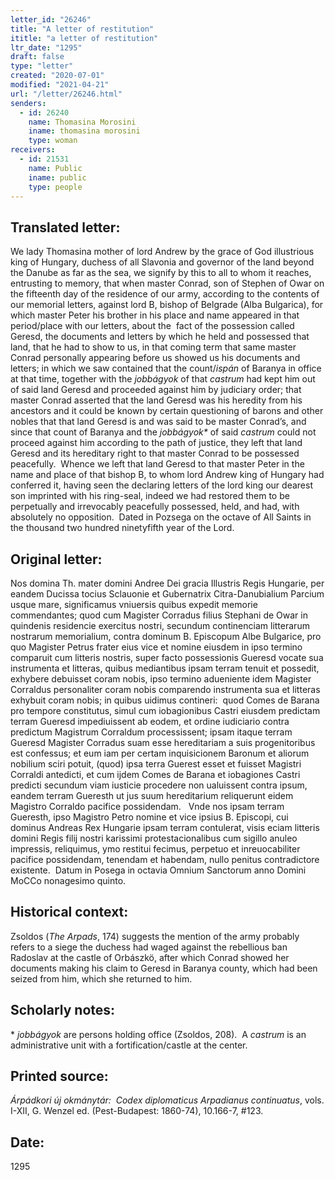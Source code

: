 ```yaml
---
letter_id: "26246"
title: "A letter of restitution"
ititle: "a letter of restitution"
ltr_date: "1295"
draft: false
type: "letter"
created: "2020-07-01"
modified: "2021-04-21"
url: "/letter/26246.html"
senders:
  - id: 26240
    name: Thomasina Morosini
    iname: thomasina morosini
    type: woman
receivers:
  - id: 21531
    name: Public
    iname: public
    type: people
---
```

<h2> Translated letter:</h2><p>We lady Thomasina mother of lord Andrew by the grace of God illustrious king of Hungary, duchess of all Slavonia and governor of the land beyond the Danube as far as the sea, we signify by this to all to whom it reaches, entrusting to memory, that when master Conrad, son of Stephen of Owar on the fifteenth day of the residence of our army, according to the contents of our memorial letters, against lord B, bishop of Belgrade (Alba Bulgarica), for which master Peter his brother in his place and name appeared in that period/place with our letters, about the&nbsp; fact of the possession called Geresd, the documents and letters by which he held and possessed that land, that he had to show to us, in that coming term that same master Conrad personally appearing before us showed us his documents and letters; in which we saw contained that the count/<i>ispán</i> of Baranya in office at that time, together with the <i>jobbágyok</i> of that <em>castrum</em> had kept him out of said land Geresd and proceeded against him by judiciary order; that master Conrad asserted that the land Geresd was his heredity from his ancestors and it could be known by certain questioning of barons and other nobles that that land Geresd is and was said to be master Conrad’s, and since that count of Baranya and the <i>jobbágyok*&nbsp;</i>of said <em>castrum</em> could not proceed against him according to the path of justice, they left that land Geresd and its hereditary right to that master Conrad to be possessed peacefully.&nbsp; Whence we left that land Geresd to that master Peter in the name and place of that bishop B, to whom lord Andrew king of Hungary had conferred it, having seen the declaring letters of the lord king our dearest son imprinted with his ring-seal, indeed we had restored them to be perpetually and irrevocably peacefully possessed, held, and had, with absolutely no opposition.&nbsp; Dated in Pozsega on the octave of All Saints in the thousand two hundred ninetyfifth year of the Lord.</p><h2 class="mt-4"> Original letter:</h2><p>Nos domina Th. mater domini Andree Dei gracia Illustris Regis Hungarie, per eandem Ducissa tocius Sclauonie et Gubernatrix Citra-Danubialium Parcium usque mare, significamus vniuersis quibus expedit memorie commendantes; quod cum Magister Corradus filius Stephani de Owar in quindenis residencie exercitus nostri, secundum continenciam litterarum nostrarum memorialium, contra dominum B. Episcopum Albe Bulgarice, pro quo Magister Petrus frater eius vice et nomine eiusdem in ipso termino comparuit cum litteris nostris, super facto possessionis Gueresd vocate sua instrumenta et litteras, quibus mediantibus ipsam terram tenuit et possedit, exhybere debuisset coram nobis, ipso termino adueniente idem Magister Corraldus personaliter coram nobis comparendo instrumenta sua et litteras exhybuit coram nobis; in quibus uidimus contineri:&nbsp; quod Comes de Barana pro tempore constitutus, simul cum iobagionibus Castri eiusdem predictam terram Gueresd impediuissent ab eodem, et ordine iudiciario contra predictum Magistrum Corraldum processissent; ipsam itaque terram Gueresd Magister Corradus suam esse hereditariam a suis progenitoribus est confessus; et eum iam per certam inquisicionem Baronum et aliorum nobilium sciri potuit, (quod) ipsa terra Guerest esset et fuisset Magistri Corraldi antedicti, et cum ijdem Comes de Barana et iobagiones Castri predicti secundum viam iusticie procedere non ualuissent contra ipsum, eandem terram Gueresth ut jus suum hereditarium reliquerunt eidem Magistro Corraldo pacifice possidendam.&nbsp;&nbsp; Vnde nos ipsam terram Gueresth, ipso Magistro Petro nomine et vice ipsius B. Episcopi, cui dominus Andreas Rex Hungarie ipsam terram contulerat, visis eciam litteris domini Regis filij nostri karissimi protestacionalibus cum sigillo anuleo impressis, reliquimus, ymo restitui fecimus, perpetuo et inreuocabiliter pacifice possidendam, tenendam et habendam, nullo penitus contradictore existente.&nbsp; Datum in Posega in octavia Omnium Sanctorum anno Domini MoCCo nonagesimo quinto.</p><h2 class="mt-4"> Historical context:</h2><p>Zsoldos (<em>The Arpads</em>, 174) suggests the mention of the army probably refers to a siege the duchess had waged against the rebellious ban Radoslav at the castle of Orbászkö, after which Conrad showed her documents making his claim to Geresd in Baranya county, which had been seized from him, which she returned to him.&nbsp;</p><h2 class="mt-4"> Scholarly notes:</h2><p>*&nbsp;<i>jobbágyok </i>are persons holding office (Zsoldos, 208).&nbsp; A <em>castrum</em> is an administrative unit with a fortification/castle at the center.</p><h2 class="mt-4"> Printed source:</h2><p><i>Árpádkori új okmánytár:&nbsp; Codex diplomaticus Arpadianus continuatus</i>, vols. I-XII, G. Wenzel ed. (Pest-Budapest: 1860-74), 10.166-7, #123.</p><h2 class="mt-4"> Date:</h2>1295
